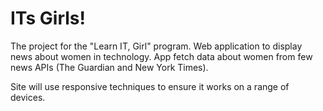 # ITs Girls!
The project for the "Learn IT, Girl" program. 
Web application to display news about women in technology. 
App fetch data about women from few news APIs (The Guardian and New York Times). 

Site will use responsive techniques to ensure it works on a range of devices.
